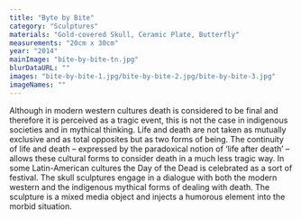 ```yaml
---
title: "Byte by Bite"
category: "Sculptures"
materials: "Gold-covered Skull, Ceramic Plate, Butterfly"
measurements: "20cm x 30cm"
year: "2014"
mainImage: "bite-by-bite-tn.jpg"
blurDataURL: ""
images: "bite-by-bite-1.jpg/bite-by-bite-2.jpg/bite-by-bite-3.jpg"
imageNames: ""
---
```


Although in modern western cultures death is considered to be final and therefore it is perceived as a tragic event, this is not the case in indigenous societies and in mythical thinking. Life and death are not taken as mutually exclusive and as total opposites but as two forms of being. The continuity of life and death – expressed by the paradoxical notion of ‘life after death’ – allows these cultural forms to consider death in a much less tragic way. In some Latin-American cultures the Day of the Dead is celebrated as a sort of festival. The skull sculptures engage in a dialogue with both the modern western and the indigenous mythical forms of dealing with death. The sculpture is a mixed media object and injects a humorous element into the morbid situation.
